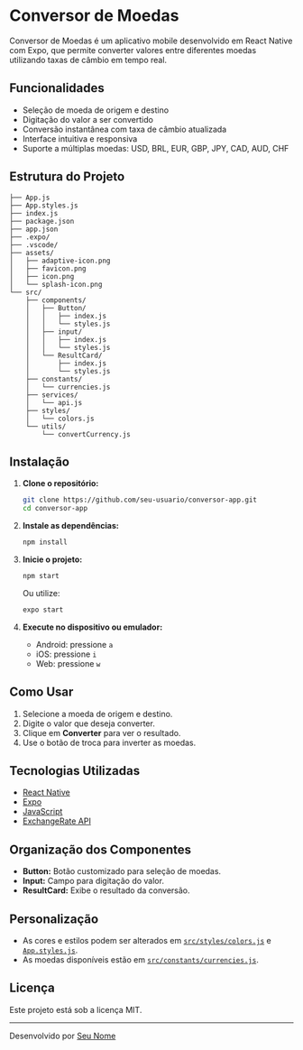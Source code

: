 # Conversor de Moedas

Conversor de Moedas é um aplicativo mobile desenvolvido em React Native com Expo, que permite converter valores entre diferentes moedas utilizando taxas de câmbio em tempo real.

## Funcionalidades

- Seleção de moeda de origem e destino
- Digitação do valor a ser convertido
- Conversão instantânea com taxa de câmbio atualizada
- Interface intuitiva e responsiva
- Suporte a múltiplas moedas: USD, BRL, EUR, GBP, JPY, CAD, AUD, CHF

## Estrutura do Projeto

```
├── App.js
├── App.styles.js
├── index.js
├── package.json
├── app.json
├── .expo/
├── .vscode/
├── assets/
│   ├── adaptive-icon.png
│   ├── favicon.png
│   ├── icon.png
│   └── splash-icon.png
└── src/
    ├── components/
    │   ├── Button/
    │   │   ├── index.js
    │   │   └── styles.js
    │   ├── input/
    │   │   ├── index.js
    │   │   └── styles.js
    │   └── ResultCard/
    │       ├── index.js
    │       └── styles.js
    ├── constants/
    │   └── currencies.js
    ├── services/
    │   └── api.js
    ├── styles/
    │   └── colors.js
    └── utils/
        └── convertCurrency.js
```

## Instalação

1. **Clone o repositório:**
   ```sh
   git clone https://github.com/seu-usuario/conversor-app.git
   cd conversor-app
   ```

2. **Instale as dependências:**
   ```sh
   npm install
   ```

3. **Inicie o projeto:**
   ```sh
   npm start
   ```
   Ou utilize:
   ```sh
   expo start
   ```

4. **Execute no dispositivo ou emulador:**
   - Android: pressione `a`
   - iOS: pressione `i`
   - Web: pressione `w`

## Como Usar

1. Selecione a moeda de origem e destino.
2. Digite o valor que deseja converter.
3. Clique em **Converter** para ver o resultado.
4. Use o botão de troca para inverter as moedas.

## Tecnologias Utilizadas

- [React Native](https://reactnative.dev/)
- [Expo](https://expo.dev/)
- [JavaScript](https://developer.mozilla.org/pt-BR/docs/Web/JavaScript)
- [ExchangeRate API](https://www.exchangerate-api.com/)

## Organização dos Componentes

- **Button:** Botão customizado para seleção de moedas.
- **Input:** Campo para digitação do valor.
- **ResultCard:** Exibe o resultado da conversão.

## Personalização

- As cores e estilos podem ser alterados em [`src/styles/colors.js`](src/styles/colors.js) e [`App.styles.js`](App.styles.js).
- As moedas disponíveis estão em [`src/constants/currencies.js`](src/constants/currencies.js).

## Licença

Este projeto está sob a licença MIT.

---

Desenvolvido por [Seu Nome](https://github.com/seu-usuario)